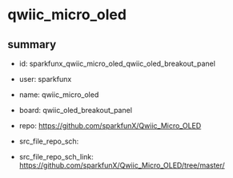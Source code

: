 # qwiic_micro_oled
 
## summary 
* id: sparkfunx_qwiic_micro_oled_qwiic_oled_breakout_panel
* user: sparkfunx
* name: qwiic_micro_oled
* board: qwiic_oled_breakout_panel
* repo: https://github.com/sparkfunX/Qwiic_Micro_OLED



* src_file_repo_sch: 
* src_file_repo_sch_link: https://github.com/sparkfunX/Qwiic_Micro_OLED/tree/master/




